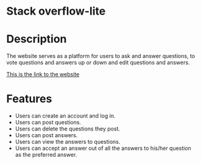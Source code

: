 # Stack overflow-lite

# Description
The website serves as a platform for users to ask and answer questions, to vote questions and answers up or down and edit questions and answers.

[This is the link to the website](https://rachaelnantale.github.io/stackoverflow-lite/UI/login.html)

# Features

- Users can create an account and log in. 
-  Users can post questions. 
-  Users can delete the questions they post. 
-  Users can post answers. 
-  Users can view the answers to questions. 
-  Users can accept an answer out of all the answers to his/her question as the preferred
answer.  